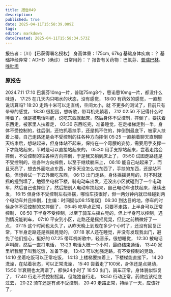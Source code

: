```yaml
---
title: 报告049
description: 
published: true
date: 2025-04-11T15:58:39.009Z
tags: 
editor: markdown
dateCreated: 2025-04-11T15:58:34.573Z
---
```


报告者：（川）【已获得署名授权】
身高体重：175cm, 67kg
基础身体疾病：？
基础神经异常：ADHD（确诊）
日常用药：？
报告有关药物：巴氯芬、[普瑞巴林](/PR80/)、[唑吡坦](/report/RP049/)

### 原报告
2024.7.11
17:10 巴氯芬10mg一片，普瑞75mg8个，思诺思10mg一片，都没什么味道，
17:25 在几天内只喝水的状态，没有感觉，
18:00 有药效的感觉，一直想说话算吗?
18:20 走路十米可以走直线，空间太小，就
不更多的测试了，目前只有晕晕的感觉，
18:30 很犯困，想听歌，带耳机先躺着，
7.12 02:50 不记得什么时睡着了，但是被电话叫醒，说吃东西就起床，然后身体不受控制，摔倒了，要扶着东西走，被家里人扶着走，
03:30 东西吃完，准备睡觉，在走楼梯走到一半，身体不受控制的，往后倒，还怕抓着扶手，还是抓不住的，摔倒到最底下，被家人扶着上楼，自己走路还是会不受控制的往各种方向摔倒
05:25 一直躺着聊天直到聊天结束后，想站起来，但身体站不起来，保持在一个弯腰的姿势，需要用手支撑一下才能站起来，平时是可以直接站起来的，
05:30 用手支撑站起来，尝着走路会摔倒，不受控制的往各种方向摔倒，于是我又躺到床上了，
05:50 试图走路还是不受控制的，往各种方向摔倒，以至于继续躺床上，
06:10 能自己站起来了，而且天亮了，想去外面吃点东西，好多天没怎么吃东西了，手扶的东西，还是站不稳，但想尝试一下去外面吃东西，
06:13 出门走路，身体摇摇晃晃的，时不时就摇的撞到墙了，勉强坐电梯下楼，骑电动车出发，还没出小区就碰到了一个电动车，然后自己也摔倒了，然后把别人电动车扶起来，自己电动车也扶起来，继续出发，
16:15 但身体不受控制左右摇摆，哪怕车技很好，但一两分钟内就已经碰到两个电动车并且摔倒，【主编：时间疑似06:15笔误】
06:30 到达目的地，停车的时候身体不受控制的又摔倒了，
06:45 吃早点正常，只要不走路，上半身可以正常控制，
06:50 下半身不受控制，以至于骑车左摇右晃的，但上半身可以控制，遇到情况能刹车，
07:10 平安到小区，走路还是摇摇晃晃，但比之前稍微好了一点，
07:15 这个时间也太久了，从昨天晚上到现在多少个小时了，还没有回复正常，下半身走路还是摇摇晃晃的，
07:18 家人还在睡觉，并没有发现我出门，避免了他们担心，挺好的
07:25 带耳机听歌中，轻音乐，很想睡觉，
12:30 被电话声叫醒，然后一直打电话，
13:23 电话大概一个小时，最终结束通话，
13:40 家里听我醒了叫我吃饭，准备下楼，
13:43 可以勉强走路，有不受控制的晃动，
14:10 坐着吃饭可以正常吃饭，
14:13 上楼梯要扶着上，下楼梯能直接下，
14:20 洗澡，在站着状态，可以正常洗澡，
15:40 尝着走了100米，身体还是点晃动，
15:50 半衰期也太离谱了，都快24小时了
16:50 出门，骑车正常，身体貌似恢复了，
17:40 行走不受控制摇晃，但能独自行走，
18:50 行动正常，药效应该彻底过去，
20:22 骑车还是有点不受控制，
20:40 走路正常，持续了一天，应该好了，
